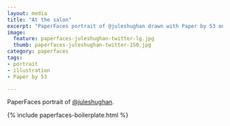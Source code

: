 ```yaml
---
layout: media
title: "At the salon"
excerpt: "PaperFaces portrait of @juleshughan drawn with Paper by 53 on an iPad."
image: 
  feature: paperfaces-juleshughan-twitter-lg.jpg
  thumb: paperfaces-juleshughan-twitter-150.jpg
category: paperfaces
tags: 
- portrait
- illustration
- Paper by 53

---
```


PaperFaces portrait of [@juleshughan](http://twitter.com/juleshughan).

{% include paperfaces-boilerplate.html %}